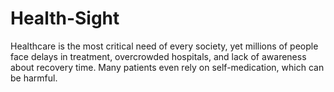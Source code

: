 # Health-Sight
Healthcare is the most critical need of every society, yet millions of people face delays in treatment, overcrowded hospitals, and lack of awareness about recovery time. Many patients even rely on self-medication, which can be harmful.
